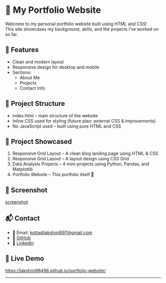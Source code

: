 # 💼 My Portfolio Website

Welcome to my personal portfolio website built using HTML and CSS!  
This site showcases my background, skills, and the projects I’ve worked on so far.

## 🌟 Features

- Clean and modern layout
- Responsive design for desktop and mobile
- Sections:
  - About Me
  - Projects
  - Contact Info

## 📁 Project Structure

- index.html – main structure of the website
- Inline CSS used for styling (future plan: external CSS & improvements)
- No JavaScript used – built using pure HTML and CSS

## 🚀 Project Showcased

1. Responsive Grid Layout – A clean blog landing page using HTML & CSS  
2. Responsive Grid Layout – A layout design using CSS Grid  
3. Data Analysis Projects – 4 mini-projects using Python, Pandas, and Matplotlib  
4. Portfolio Website – This portfolio itself 🎯

## 📸 Screenshot

[screenshot](https://raw.githubusercontent.com/Lakshmi98496/portfolio-website/refs/heads/main/screenshot.png)

## 📬 Contact

- 📧 Email: kottadilakshmi897@gmail.com 
- 🔗 [GitHub](https://github.com/Lakshmi98496)  
- 🔗 [LinkedIn](https://www.linkedin.com/in/lakshmi-kottadi-0965b0338/)

## 🔗 Live Demo

https://lakshmi98496.github.io/portfolio-website/

---
